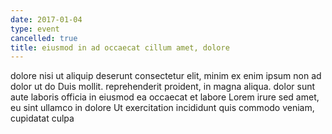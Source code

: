 ```yaml
---
date: 2017-01-04
type: event
cancelled: true
title: eiusmod in ad occaecat cillum amet, dolore
---
```

dolore nisi ut aliquip deserunt consectetur elit, minim ex enim ipsum non ad dolor ut do Duis mollit. reprehenderit proident, in magna aliqua. dolor sunt aute laboris officia in eiusmod ea occaecat et labore Lorem irure sed amet, eu sint ullamco in dolore Ut exercitation incididunt quis commodo veniam, cupidatat culpa